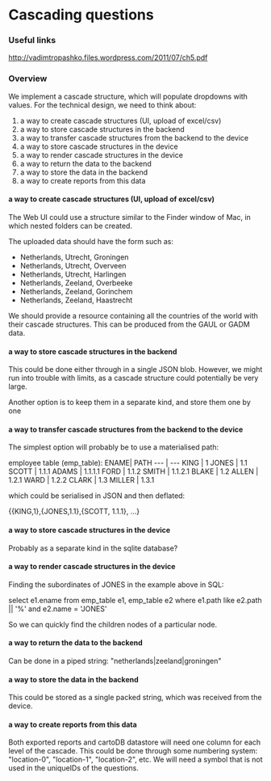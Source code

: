 # Cascading questions

### Useful links
http://vadimtropashko.files.wordpress.com/2011/07/ch5.pdf

### Overview
We implement a cascade structure, which will populate dropdowns with values. For the technical design, we need to think about:

1. a way to create cascade structures (UI, upload of excel/csv)
2. a way to store cascade structures in the backend
3. a way to transfer cascade structures from the backend to the device
4. a way to store cascade structures in the device
5. a way to render cascade structures in the device
6. a way to return the data to the backend
7. a way to store the data in the backend
8. a way to create reports from this data


#### a way to create cascade structures (UI, upload of excel/csv)
The Web UI could use a structure similar to the Finder window of Mac, in which nested folders can be created.

The uploaded data should have the form such as:
* Netherlands, Utrecht, Groningen
* Netherlands, Utrecht, Overveen
* Netherlands, Utrecht, Harlingen
* Netherlands, Zeeland, Overbeeke
* Netherlands, Zeeland, Gorinchem
* Netherlands, Zeeland, Haastrecht

We should provide a resource containing all the countries of the world with their cascade structures. This can be produced from the GAUL or GADM data.

#### a way to store cascade structures in the backend
This could be done either through in a single JSON blob. However, we might run into trouble with limits, as a cascade structure could potentially be very large.

Another option is to keep them in a separate kind, and store them one by one

#### a way to transfer cascade structures from the backend to the device
The simplest option will probably be to use a materialised path:

employee table (emp_table):
ENAME|	PATH
--- | ---
KING |	1
JONES |	1.1
SCOTT |	1.1.1
ADAMS |	1.1.1.1
FORD |	1.1.2
SMITH |	1.1.2.1
BLAKE |	1.2
ALLEN |	1.2.1
WARD |	1.2.2
CLARK |	1.3
MILLER |	1.3.1

which could be serialised in JSON and then deflated:

{{KING,1},{JONES,1.1},{SCOTT, 1.1.1}, ...}

#### a way to store cascade structures in the device
Probably as a separate kind in the sqlite database?

#### a way to render cascade structures in the device
Finding the subordinates of JONES in the example above in SQL:

select e1.ename from emp_table e1, emp_table e2
where e1.path like e2.path || '%'
and e2.name = 'JONES'

So we can quickly find the children nodes of a particular node.

#### a way to return the data to the backend
Can be done in a piped string: "netherlands|zeeland|groningen"

#### a way to store the data in the backend
This could be stored as a single packed string, which was received from the device.

#### a way to create reports from this data
Both exported reports and cartoDB datastore will need one column for each level of the cascade. This could be done through some numbering system: "location-0", "location-1", "location-2", etc. We will need a symbol that is not used in the uniqueIDs of the questions.
